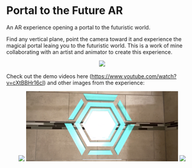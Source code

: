 # Portal to the Future AR
An AR experience opening a portal to the futuristic world.

Find any vertical plane, point the camera toward it and experience the magical portal leaing you to the futuristic world. This is a work of mine collaborating with an artist and animator to create this experience.

<p align="center">
  <img width="600" src="images/img1.PNG">
</p>

Check out the demo videos here (https://www.youtube.com/watch?v=cXtBBHr16cI) and other images from the experience:

<p align="center">
  <img width="400" src="images/img2.PNG">
  <img width="400" src="images/img3.PNG">
  <img width="400" src="images/img4.PNG">
</p>


